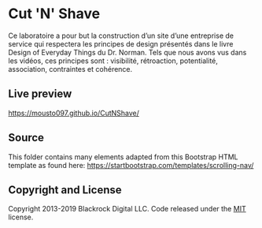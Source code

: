 # Cut 'N' Shave

Ce laboratoire a pour but la construction d’un site d’une entreprise de service qui respectera les principes de design présentés dans le livre Design of Everyday Things du Dr. Norman. Tels que nous avons vus dans les vidéos, ces principes sont : visibilité, rétroaction, potentialité, association, contraintes et cohérence.

## Live preview

https://mousto097.github.io/CutNShave/

## Source

This folder contains many elements adapted from this Bootstrap HTML template as found here: https://startbootstrap.com/templates/scrolling-nav/

## Copyright and License

Copyright 2013-2019 Blackrock Digital LLC. Code released under the [MIT](https://github.com/BlackrockDigital/startbootstrap-scrolling-nav/blob/gh-pages/LICENSE) license.
